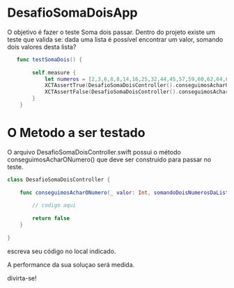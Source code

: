 # DesafioSomaDoisApp
O objetivo é fazer o teste Soma dois passar. 
Dentro do projeto existe um teste que valida se: dada uma lista é possível encontrar um valor, somando dois valores desta lista?

```swift
   func testSomaDois() {
        
        self.measure {
            let numeros = [2,3,6,8,8,14,16,25,32,44,45,57,59,60,62,64,68,70,71,100,260,1505,2000,2200,2450,2607]
            XCTAssertTrue(DesafioSomaDoisController().conseguimosAcharONumero(31, somandoDoisNumerosDaLista: numeros))
            XCTAssertFalse(DesafioSomaDoisController().conseguimosAcharONumero(4, somandoDoisNumerosDaLista: numeros))
        }
    }
``` 

# O Metodo a ser testado

O arquivo DesafioSomaDoisController.swift possui o método conseguimosAcharONumero() que deve ser construido para passar no teste.

```swift
class DesafioSomaDoisController {
    
    func conseguimosAcharONumero(_ valor: Int, somandoDoisNumerosDaLista numbers:[Int]) -> Bool{
        
        // codigo aqui
        
        return false
    }
    
}
```

escreva seu código no local indicado.

A performance da sua soluçao será medida.

divirta-se!

